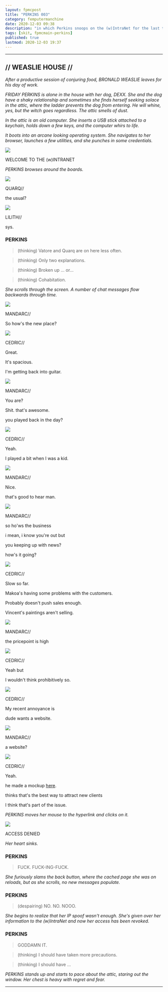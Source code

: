 ```yaml
---
layout: fpmcpost
title: "PERKINS 003"
category: femputermanchine
date: 2020-12-03 09:38
description: "in which Perkins snoops on the (w)IntraNet for the last time"
tags: [skit, fpmcmain-perkins]
published: true
lastmod: 2020-12-03 19:37
---
```

[//]: # ( 12/03/20  -added)

*****

## // WEASLIE HOUSE // ##

<i>After a productive session of conjuring food, BRONALD WEASLIE leaves for his day of work. </i>

<i>FRIDAY PERKINS is alone in the house with her dog, DEXX. She and the dog have a shaky relationship and sometimes she finds herself seeking solace in the attic, where the ladder prevents the dog from entering. He will whine, yes, but the witch goes regardless. The attic smells of dust.</i>

<i>In the attic is an old computer. She inserts a USB stick attached to a keychain, holds down a few keys, and the computer whirs to life.</i>

<i>It boots into an arcane looking operating system. She navigates to her browser, launches a few utilities, and she punches in some credentials.</i>

<div class="chat-box">
<img src="{{ site.url }}/assets/tb/moon.jpg" class="chat-portrait" />
<p class="ppl-sez">WELCOME TO THE (w)INTRANET</p>
</div>

<I>PERKINS browses around the boards.</i>

<div class="chat-box">
<img src="{{ site.url }}/assets/tb/quark-tb-confid.jpg" class="chat-portrait" />
<p class="ppl-sez">QUARQ//</p>
<p class="ppl-sez">the usual?</p>
</div>

<div class="chat-box">
<img src="{{ site.url }}/assets/tb/lilith.jpg" class="chat-portrait" />
<p class="ppl-sez">LILITH//</p>
<p class="ppl-sez">sys.</p>
</div>

### PERKINS ###

> (thinking) Vatore and Quarq are on here less often.

> (thinking) Only two explanations.

> (thinking) Broken up ... or...

> (thinking) Cohabitation.

<i>She scrolls through the screen. A number of chat messages flow backwards through time.</i>

<div class="chat-box">
<img src="{{ site.url }}/assets/tb/mandarc2.jpg" class="chat-portrait" />
<p class="ppl-sez">MANDARC//</p>
<p class="ppl-sez">So how's the new place?</p>
</div>

<div class="chat-box">
<img src="{{ site.url }}/assets/tb/cedric-insp-suit.jpg" class="chat-portrait" />
<p class="ppl-sez">CEDRIC//</p>
<p class="ppl-sez">Great.</p>
<p class="ppl-sez">It's spacious.</p>
<p class="ppl-sez">I'm getting back into guitar.</p>
</div>

<div class="chat-box">
<img src="{{ site.url }}/assets/tb/mandarc2.jpg" class="chat-portrait" />
<p class="ppl-sez">MANDARC//</p>
<p class="ppl-sez">You are?</p>
<p class="ppl-sez">Shit. that's awesome.</p>
<p class="ppl-sez">you played back in the day?</p>
</div>

<div class="chat-box">
<img src="{{ site.url }}/assets/tb/cedric-insp-suit.jpg" class="chat-portrait" />
<p class="ppl-sez">CEDRIC//</p>
<p class="ppl-sez">Yeah.</p>
<p class="ppl-sez">I played a bit when I was a kid.</p>
</div>

<div class="chat-box">
<img src="{{ site.url }}/assets/tb/mandarc2.jpg" class="chat-portrait" />
<p class="ppl-sez">MANDARC//</p>
<p class="ppl-sez">Nice.</p>
<p class="ppl-sez">that's good to hear man.</p>
</div>

<div class="chat-box">
<img src="{{ site.url }}/assets/tb/mandarc2.jpg" class="chat-portrait" />
<p class="ppl-sez">MANDARC//</p>
<p class="ppl-sez">so ho'ws the business</p>
<p class="ppl-sez">i mean, i know you're out but</p>
<p class="ppl-sez">you keeping up with news?</p>
<p class="ppl-sez">how's it going?</p>
</div>

<div class="chat-box">
<img src="{{ site.url }}/assets/tb/cedric-insp-suit.jpg" class="chat-portrait" />
<p class="ppl-sez">CEDRIC//</p>
<p class="ppl-sez">Slow so far.</p>
<p class="ppl-sez">Makoa's having some problems with the customers.</p>
<p class="ppl-sez">Probably doesn't push sales enough.</p>
<p class="ppl-sez">Vincent's paintings aren't selling.</p>
</div>

<div class="chat-box">
<img src="{{ site.url }}/assets/tb/mandarc2.jpg" class="chat-portrait" />
<p class="ppl-sez">MANDARC//</p>
<p class="ppl-sez">the pricepoint is high</p>
</div>

<div class="chat-box">
<img src="{{ site.url }}/assets/tb/cedric-insp-suit.jpg" class="chat-portrait" />
<p class="ppl-sez">CEDRIC//</p>
<p class="ppl-sez">Yeah but </p>
<p class="ppl-sez">I wouldn't think prohibitively so.</p>
</div>

<div class="chat-box">
<img src="{{ site.url }}/assets/tb/cedric-insp-suit.jpg" class="chat-portrait" />
<p class="ppl-sez">CEDRIC//</p>
<p class="ppl-sez">My recent annoyance is </p>
<p class="ppl-sez">dude wants a website.</p>
</div>

<div class="chat-box">
<img src="{{ site.url }}/assets/tb/mandarc2.jpg" class="chat-portrait" />
<p class="ppl-sez">MANDARC//</p>
<p class="ppl-sez">a website?</p>
</div>

<div class="chat-box">
<img src="{{ site.url }}/assets/tb/cedric-insp-suit.jpg" class="chat-portrait" />
<p class="ppl-sez">CEDRIC//</p>
<p class="ppl-sez">Yeah.</p>
<p class="ppl-sez">he made a mockup <span style="text-decoration: underline;">here</span>.</p>
<p class="ppl-sez">thinks that's the best way to attract new clients</p>
<p class="ppl-sez">I think that's part of the issue.</p>
</div>

<i>PERKINS moves her mouse to the hyperlink and clicks on it.</i>

<div class="chat-box">
<img src="{{ site.url }}/assets/tb/moon.jpg" class="chat-portrait" />
<p class="ppl-sez">ACCESS DENIED</p>
</div>

<i>Her heart sinks.</i>

### PERKINS ###

> FUCK. FUCK-ING-FUCK.

<I>She furiously slams the back button, where the cached page she was on reloads, but as she scrolls, no new messages populate.</i>

### PERKINS ###

> (despairing) NO. NO. NOOO. 

<i>She begins to realize that her IP spoof wasn't enough. She's given over her information to the (w)IntraNet and now her access has been revoked.</i>

### PERKINS ###

> GODDAMN IT. 

> (thinking) I should have taken more precautions.

> (thinking) I should have ...

<i>PERKINS stands up and starts to pace about the attic, staring out the window. Her chest is heavy with regret and fear.</i>

*****
